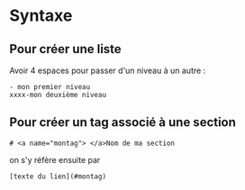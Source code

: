 # Syntaxe

## Pour créer une liste

Avoir 4 espaces pour passer d'un niveau à un autre :

```
- mon premier niveau
xxxx-mon deuxième niveau
```

## Pour créer un tag associé à une section

```
# <a name="montag"> </a>Nom de ma section
```

on s'y réfère ensuite par

```
[texte du lien](#montag)
```
